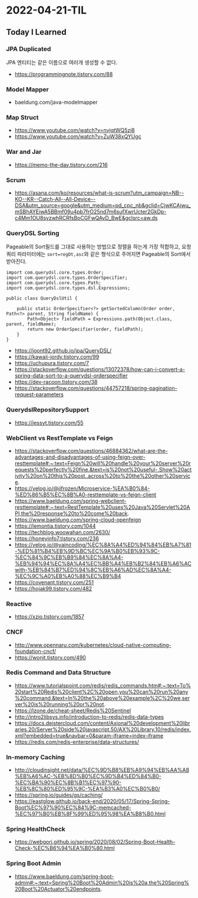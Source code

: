 # 2022-04-21-TIL

## Today I Learned

### JPA Duplicated

JPA 엔티티는 같은 이름으로 여러개 생성할 수 없다.

- https://programmingnote.tistory.com/88


### Model Mapper

- baeldung.com/java-modelmapper

### Map Struct

- https://www.youtube.com/watch?v=nvjqtWQ5zj8
- https://www.youtube.com/watch?v=ZuW38xQYUgc

### War and Jar

- https://memo-the-day.tistory.com/216

### Scrum

- https://asana.com/ko/resources/what-is-scrum?utm_campaign=NB--KO--KR--Catch-All--All-Device--DSA&utm_source=google&utm_medium=pd_cpc_nb&gclid=CjwKCAjwu_mSBhAYEiwA5BBmf09u4pb7frO25nd7m6sufXwrUcter2GkDp-c4Mm1OU8syzwhRCRfsBoCGFwQAvD_BwE&gclsrc=aw.ds

### QueryDSL Sorting

Pageable의 Sort필드를 그대로 사용하는 방법으로 정렬을 하는게 가장 적합하고, 요청 쿼리 파라미터에는 `sort=regDt,asc`와 같은 형식으로 주어지면 Pageable의 Sort에서 받아진다.

```
import com.querydsl.core.types.Order;
import com.querydsl.core.types.OrderSpecifier;
import com.querydsl.core.types.Path;
import com.querydsl.core.types.dsl.Expressions;

public class QueryDslUtil {

    public static OrderSpecifier<?> getSortedColumn(Order order, Path<?> parent, String fieldName) {
        Path<Object> fieldPath = Expressions.path(Object.class, parent, fieldName);
        return new OrderSpecifier(order, fieldPath);
    }
}
```

- https://joont92.github.io/jpa/QueryDSL/
- https://kawaii-jordy.tistory.com/99
- https://uchupura.tistory.com/7
- https://stackoverflow.com/questions/13072378/how-can-i-convert-a-spring-data-sort-to-a-querydsl-orderspecifier
- https://dev-racoon.tistory.com/38
- https://stackoverflow.com/questions/44757218/spring-pagination-request-parameters

### QuerydslRepositorySupport

- https://jessyt.tistory.com/55

### WebClient vs RestTemplate vs Feign

- https://stackoverflow.com/questions/46884362/what-are-the-advantages-and-disadvantages-of-using-feign-over-resttemplate#:~:text=Feign%20will%20handle%20your%20server%20requests%20perfectly%20fine.&text=is%20not%20useful-,Show%20activity%20on%20this%20post.,across%20to%20the%20other%20service.
- https://velog.io/@jifrozen/Microservice-%EA%B0%84-%ED%86%B5%EC%8B%A0-resttemplate-vs-feign-client
- https://www.baeldung.com/spring-webclient-resttemplate#:~:text=RestTemplate%20uses%20Java%20Servlet%20API,the%20response%20to%20come%20back.
- https://www.baeldung.com/spring-cloud-openfeign
- https://lemontia.tistory.com/1044
- https://techblog.woowahan.com/2630/
- https://honeyinfo7.tistory.com/236
- https://velog.io/@yaincoding/%EC%8A%A4%ED%94%84%EB%A7%81-%ED%81%B4%EB%9D%BC%EC%9A%B0%EB%93%9C-%EC%84%9C%EB%B9%84%EC%8A%A4-%EB%94%94%EC%8A%A4%EC%BB%A4%EB%B2%84%EB%A6%ACwith-%EB%84%B7%ED%94%8C%EB%A6%AD%EC%8A%A4-%EC%9C%A0%EB%A0%88%EC%B9%B4
- https://covenant.tistory.com/251
- https://hojak99.tistory.com/482

### Reactive

- https://xzio.tistory.com/1857

### CNCF

- http://www.opennaru.com/kubernetes/cloud-native-computing-foundation-cncf/
- https://wonit.tistory.com/490

### Redis Command and Data Structure

- https://www.tutorialspoint.com/redis/redis_commands.htm#:~:text=To%20start%20Redis%20client%2C%20open,you%20can%20run%20any%20command.&text=In%20the%20above%20example%2C%20we,server%20is%20running%20or%20not.
- https://lzone.de/cheat-sheet/Redis%20Sentinel
- http://intro2libsys.info/introduction-to-redis/redis-data-types
- https://docs.deistercloud.com/content/Axional%20development%20libraries.20/Server%20side%20javascript.50/AX%20Library.10/redis/index.xml?embedded=true&navbar=0&param-iframe=index-iframe
- https://redis.com/redis-enterprise/data-structures/

### In-memory Caching

- http://cloudinsight.net/data/%EC%9D%B8%EB%A9%94%EB%AA%A8%EB%A6%AC-%EB%8D%B0%EC%9D%B4%ED%84%B0-%EC%BA%90%EC%8B%B1%EC%97%90-%EB%8C%80%ED%95%9C-%EA%B3%A0%EC%B0%B0/
- https://spring.io/guides/gs/caching/
- https://eastglow.github.io/back-end/2020/05/17/Spring-Spring-Boot%EC%97%90%EC%84%9C-memcached-%EC%97%B0%EB%8F%99%ED%95%98%EA%B8%B0.html

### Spring HealthCheck

- https://webgori.github.io/spring/2020/08/02/Spring-Boot-Health-Check-%EC%B6%94%EA%B0%80.html

### Spring Boot Admin

- https://www.baeldung.com/spring-boot-admin#:~:text=Spring%20Boot%20Admin%20is%20a,the%20Spring%20Boot%20Actuator%20endpoints.